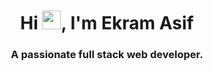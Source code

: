 <h1 align="center">Hi <img src="https://media.giphy.com/media/hvRJCLFzcasrR4ia7z/giphy.gif" width="30">, I'm Ekram Asif</h1>
<h3 align="center">A passionate full stack web developer.</h3>


